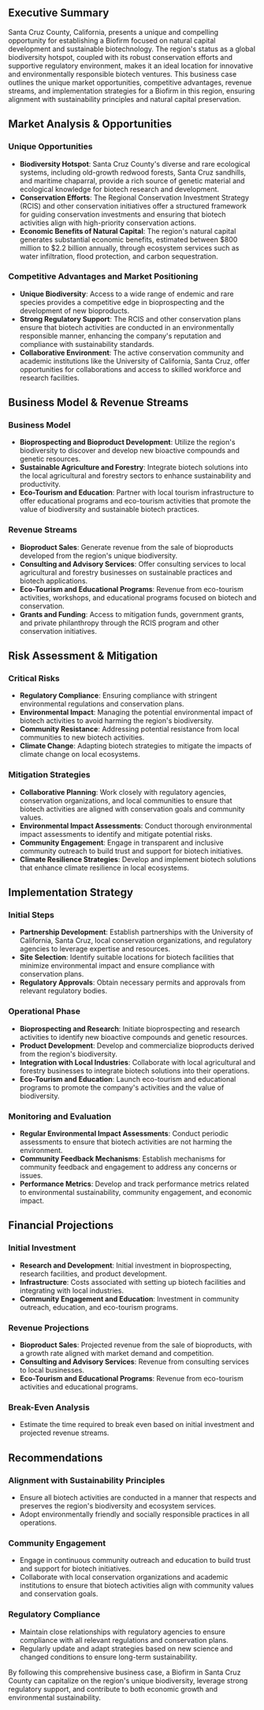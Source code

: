 ## Executive Summary

Santa Cruz County, California, presents a unique and compelling opportunity for establishing a Biofirm focused on natural capital development and sustainable biotechnology. The region's status as a global biodiversity hotspot, coupled with its robust conservation efforts and supportive regulatory environment, makes it an ideal location for innovative and environmentally responsible biotech ventures. This business case outlines the unique market opportunities, competitive advantages, revenue streams, and implementation strategies for a Biofirm in this region, ensuring alignment with sustainability principles and natural capital preservation.

## Market Analysis & Opportunities

### Unique Opportunities
- **Biodiversity Hotspot**: Santa Cruz County's diverse and rare ecological systems, including old-growth redwood forests, Santa Cruz sandhills, and maritime chaparral, provide a rich source of genetic material and ecological knowledge for biotech research and development.
- **Conservation Efforts**: The Regional Conservation Investment Strategy (RCIS) and other conservation initiatives offer a structured framework for guiding conservation investments and ensuring that biotech activities align with high-priority conservation actions.
- **Economic Benefits of Natural Capital**: The region's natural capital generates substantial economic benefits, estimated between $800 million to $2.2 billion annually, through ecosystem services such as water infiltration, flood protection, and carbon sequestration.

### Competitive Advantages and Market Positioning
- **Unique Biodiversity**: Access to a wide range of endemic and rare species provides a competitive edge in bioprospecting and the development of new bioproducts.
- **Strong Regulatory Support**: The RCIS and other conservation plans ensure that biotech activities are conducted in an environmentally responsible manner, enhancing the company's reputation and compliance with sustainability standards.
- **Collaborative Environment**: The active conservation community and academic institutions like the University of California, Santa Cruz, offer opportunities for collaborations and access to skilled workforce and research facilities.

## Business Model & Revenue Streams

### Business Model
- **Bioprospecting and Bioproduct Development**: Utilize the region's biodiversity to discover and develop new bioactive compounds and genetic resources.
- **Sustainable Agriculture and Forestry**: Integrate biotech solutions into the local agricultural and forestry sectors to enhance sustainability and productivity.
- **Eco-Tourism and Education**: Partner with local tourism infrastructure to offer educational programs and eco-tourism activities that promote the value of biodiversity and sustainable biotech practices.

### Revenue Streams
- **Bioproduct Sales**: Generate revenue from the sale of bioproducts developed from the region's unique biodiversity.
- **Consulting and Advisory Services**: Offer consulting services to local agricultural and forestry businesses on sustainable practices and biotech applications.
- **Eco-Tourism and Educational Programs**: Revenue from eco-tourism activities, workshops, and educational programs focused on biotech and conservation.
- **Grants and Funding**: Access to mitigation funds, government grants, and private philanthropy through the RCIS program and other conservation initiatives.

## Risk Assessment & Mitigation

### Critical Risks
- **Regulatory Compliance**: Ensuring compliance with stringent environmental regulations and conservation plans.
- **Environmental Impact**: Managing the potential environmental impact of biotech activities to avoid harming the region's biodiversity.
- **Community Resistance**: Addressing potential resistance from local communities to new biotech activities.
- **Climate Change**: Adapting biotech strategies to mitigate the impacts of climate change on local ecosystems.

### Mitigation Strategies
- **Collaborative Planning**: Work closely with regulatory agencies, conservation organizations, and local communities to ensure that biotech activities are aligned with conservation goals and community values.
- **Environmental Impact Assessments**: Conduct thorough environmental impact assessments to identify and mitigate potential risks.
- **Community Engagement**: Engage in transparent and inclusive community outreach to build trust and support for biotech initiatives.
- **Climate Resilience Strategies**: Develop and implement biotech solutions that enhance climate resilience in local ecosystems.

## Implementation Strategy

### Initial Steps
- **Partnership Development**: Establish partnerships with the University of California, Santa Cruz, local conservation organizations, and regulatory agencies to leverage expertise and resources.
- **Site Selection**: Identify suitable locations for biotech facilities that minimize environmental impact and ensure compliance with conservation plans.
- **Regulatory Approvals**: Obtain necessary permits and approvals from relevant regulatory bodies.

### Operational Phase
- **Bioprospecting and Research**: Initiate bioprospecting and research activities to identify new bioactive compounds and genetic resources.
- **Product Development**: Develop and commercialize bioproducts derived from the region's biodiversity.
- **Integration with Local Industries**: Collaborate with local agricultural and forestry businesses to integrate biotech solutions into their operations.
- **Eco-Tourism and Education**: Launch eco-tourism and educational programs to promote the company's activities and the value of biodiversity.

### Monitoring and Evaluation
- **Regular Environmental Impact Assessments**: Conduct periodic assessments to ensure that biotech activities are not harming the environment.
- **Community Feedback Mechanisms**: Establish mechanisms for community feedback and engagement to address any concerns or issues.
- **Performance Metrics**: Develop and track performance metrics related to environmental sustainability, community engagement, and economic impact.

## Financial Projections

### Initial Investment
- **Research and Development**: Initial investment in bioprospecting, research facilities, and product development.
- **Infrastructure**: Costs associated with setting up biotech facilities and integrating with local industries.
- **Community Engagement and Education**: Investment in community outreach, education, and eco-tourism programs.

### Revenue Projections
- **Bioproduct Sales**: Projected revenue from the sale of bioproducts, with a growth rate aligned with market demand and competition.
- **Consulting and Advisory Services**: Revenue from consulting services to local businesses.
- **Eco-Tourism and Educational Programs**: Revenue from eco-tourism activities and educational programs.

### Break-Even Analysis
- Estimate the time required to break even based on initial investment and projected revenue streams.

## Recommendations

### Alignment with Sustainability Principles
- Ensure all biotech activities are conducted in a manner that respects and preserves the region's biodiversity and ecosystem services.
- Adopt environmentally friendly and socially responsible practices in all operations.

### Community Engagement
- Engage in continuous community outreach and education to build trust and support for biotech initiatives.
- Collaborate with local conservation organizations and academic institutions to ensure that biotech activities align with community values and conservation goals.

### Regulatory Compliance
- Maintain close relationships with regulatory agencies to ensure compliance with all relevant regulations and conservation plans.
- Regularly update and adapt strategies based on new science and changed conditions to ensure long-term sustainability.

By following this comprehensive business case, a Biofirm in Santa Cruz County can capitalize on the region's unique biodiversity, leverage strong regulatory support, and contribute to both economic growth and environmental sustainability.